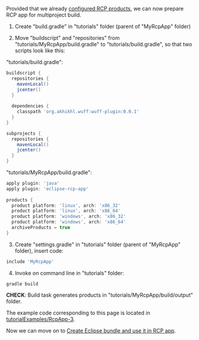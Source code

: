 Provided that we already [configured RCP products](Configure-RCP-products), we can now prepare RCP app for multiproject build.

1. Create "build.gradle" in "tutorials" folder (parent of "MyRcpApp" folder) 

2. Move "buildscript" and "repositories" from "tutorials/MyRcpApp/build.gradle" to "tutorials/build.gradle", so that two scripts look like this:

  "tutorials/build.gradle":
  ```groovy
  buildscript {
    repositories {
      mavenLocal()
      jcenter()
    }
    
    dependencies {
      classpath 'org.akhikhl.wuff:wuff-plugin:0.0.1'
    }
  }

  subprojects {
    repositories {
      mavenLocal()
      jcenter()
    }
  }
  ```

  "tutorials/MyRcpApp/build.gradle":
  ```groovy
  apply plugin: 'java'
  apply plugin: 'eclipse-rcp-app'
    
  products {
    product platform: 'linux', arch: 'x86_32'
    product platform: 'linux', arch: 'x86_64'
    product platform: 'windows', arch: 'x86_32'
    product platform: 'windows', arch: 'x86_64'
    archiveProducts = true
  }
  ```

3. Create "settings.gradle" in "tutorials" folder (parent of "MyRcpApp" folder), insert code:

  ```groovy
  include 'MyRcpApp'
  ```

4. Invoke on command line in "tutorials" folder:

  ```shell
  gradle build
  ```

  **CHECK**: Build task generates products in "tutorials/MyRcpApp/build/output" folder.

The example code corresponding to this page is located in [tutorialExamples/RcpApp-3](../tree/master/tutorialExamples/RcpApp-3).

Now we can move on to [Create Eclipse bundle and use it in RCP app](Create-Eclipse-bundle-and-use-it-in-RCP-app).